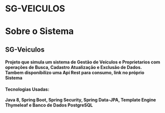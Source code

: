 # SG-VEICULOS
<h1>
            Sobre o Sistema
</h1>
<h2>SG-Veiculos</h2>
<h4>Projeto que simula um sistema de Gestão de Veículos e
Proprietarios com operações de Busca, Cadastro Atualização e Exclusão de Dados.<br> 
Tambem disponibilizo uma Api Rest para consumo, link no próprio Sistema</h4>
			
<h4>Tecnologias Usadas:<br></br> <b>Java 8</b>, <b>Spring Boot, Spring Security,
Spring Data-JPA, Template Engine Thymeleaf e Banco de Dados
PostgreSQL</h4>
